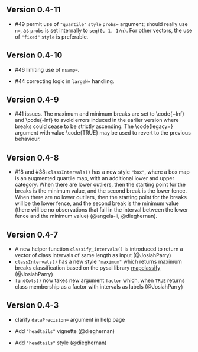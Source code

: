 ## Version 0.4-11

- #49 permit use of `"quantile"` `style` `probs=` argument; should really use `n=`, as `probs` is set internally to `seq(0, 1, 1/n)`. For other vectors, the use of `"fixed"` `style` is preferable.

## Version 0.4-10

- #46 limiting use of `nsamp=`.

- #44 correcting logic in `largeN=` handling.

## Version 0.4-9

- #41 issues. The maximum and minimum breaks are set to \code{+Inf} and \code{-Inf} to avoid errors induced in the earlier version where breaks could cease to be strictly ascending. The \code{legacy=} argument with value \code{TRUE} may be used to revert to the previous behaviour.

## Version 0.4-8

- #18 and #38: `classIntervals()` has a new style `"box"`, where a box map is an augmented quartile map, with an additional lower and upper category. When there are lower outliers, then the starting point for the breaks is the minimum value, and the second break is the lower fence. When there are no lower outliers, then the starting point for the breaks will be the lower fence, and the second break is the minimum value (there will be no observations that fall in the interval between the lower fence and the minimum value) (@angela-li, @dieghernan).

## Version 0.4-7

- A new helper function `classify_intervals()` is introduced to return a vector of class intervals of same length as input (@JosiahParry)
- `classIntervals()` has a new style `"maximum"` which returns maximum breaks classification based on the pysal library [mapclassify](https://pysal.org/mapclassify/index.html) (@JosiahParry)
- `findCols()` now takes new argument `factor` which, when `TRUE` returns class membership as a factor with intervals as labels (@JosiahParry)

## Version 0.4-3

- clarify `dataPrecision=` argument in help page

- Add `"headtails"` vignette (@dieghernan)

- Add `"headtails"` style (@dieghernan)
